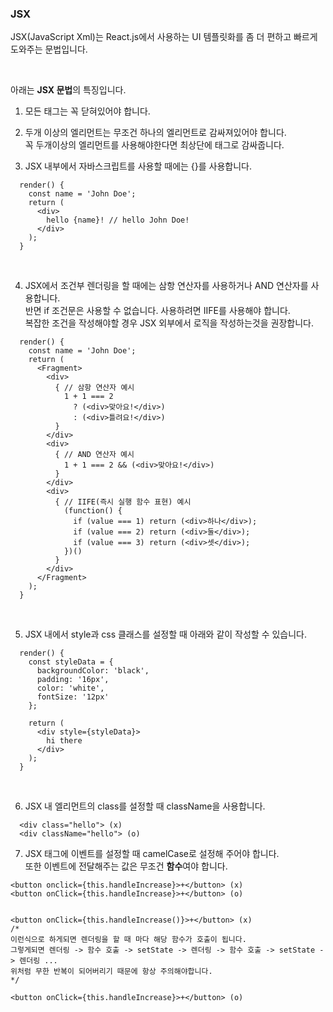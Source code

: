 ### JSX

JSX(JavaScript Xml)는 React.js에서 사용하는 UI 템플릿화를 좀 더 편하고 빠르게 도와주는 문법입니다. <br>

<br>

아래는 <b>JSX 문법</b>의 특징입니다.


1. 모든 태그는 꼭 닫혀있어야 합니다.

2. 두개 이상의 엘리먼트는 무조건 하나의 엘리먼트로 감싸져있어야 합니다. <br> 꼭 두개이상의 엘리먼트를 사용해야한다면 최상단에 <Fragment> 태그로 감싸줍니다.

3. JSX 내부에서 자바스크립트를 사용할 때에는 {}를 사용합니다. 

``` 
  render() {
    const name = 'John Doe';
    return (
      <div>
        hello {name}! // hello John Doe!
      </div>
    );
  }   
``` 

<br>

4. JSX에서 조건부 렌더링을 할 때에는 삼항 연산자를 사용하거나 AND 연산자를 사용합니다. <br> 
반면 if 조건문은 사용할 수 없습니다. 사용하려면 IIFE를 사용해야 합니다. <br> 
복잡한 조건을 작성해야할 경우 JSX 외부에서 로직을 작성하는것을 권장합니다.

```
  render() {
    const name = 'John Doe';
    return (
      <Fragment>
        <div>
          { // 삼항 연산자 예시
            1 + 1 === 2
              ? (<div>맞아요!</div>)
              : (<div>틀려요!</div>)
          }
        </div>
        <div>
          { // AND 연산자 예시
            1 + 1 === 2 && (<div>맞아요!</div>)
          }
        </div>
        <div>
          { // IIFE(즉시 실행 함수 표현) 예시
            (function() {
              if (value === 1) return (<div>하나</div>);
              if (value === 2) return (<div>둘</div>);
              if (value === 3) return (<div>셋</div>);
            })()
          }
        </div>
      </Fragment>
    );
  }    
```

<br>

5. JSX 내에서 style과 css 클래스를 설정할 때 아래와 같이 작성할 수 있습니다.

```
  render() {
    const styleData = {
      backgroundColor: 'black',
      padding: '16px',
      color: 'white',
      fontSize: '12px'
    };

    return (
      <div style={styleData}>
        hi there
      </div>
    );
  }
```

<br>

6. JSX 내 엘리먼트의 class를 설정할 때 className을 사용합니다.

```
  <div class="hello"> (x)
  <div className="hello"> (o)
```

7. JSX 태그에 이벤트를 설정할 때 camelCase로 설정해 주어야 합니다. <br> 또한 이벤트에 전달해주는 값은 무조건 <b>함수</b>여야 합니다.

```
<button onclick={this.handleIncrease}>+</button> (x)
<button onClick={this.handleIncrease}>+</button> (o)


<button onClick={this.handleIncrease()}>+</button> (x) 
/*
이런식으로 하게되면 렌더링을 할 때 마다 해당 함수가 호출이 됩니다. 
그렇게되면 렌더링 -> 함수 호출 -> setState -> 렌더링 -> 함수 호출 -> setState -> 렌더링 ... 
위처럼 무한 반복이 되어버리기 때문에 항상 주의해야합니다.
*/

<button onClick={this.handleIncrease}>+</button> (o)
```